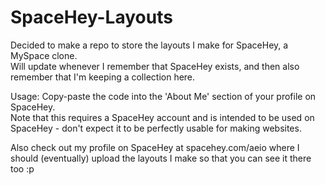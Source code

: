 # SpaceHey-Layouts
Decided to make a repo to store the layouts I make for SpaceHey, a MySpace clone.\
Will update whenever I remember that SpaceHey exists, and then also remember that I'm keeping a collection here.

Usage: Copy-paste the code into the 'About Me' section of your profile on SpaceHey.\
Note that this requires a SpaceHey account and is intended to be used on SpaceHey - don't expect it to be perfectly usable for making websites.

Also check out my profile on SpaceHey at spacehey.com/aeio where I should (eventually) upload the layouts I make so that you can see it there too :p
